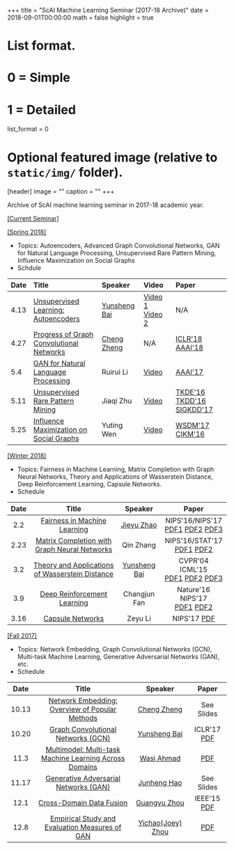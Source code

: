 +++
title = "ScAI Machine Learning Seminar (2017-18 Archive)"
date = 2018-09-01T00:00:00
math = false
highlight = true

# List format.
#   0 = Simple
#   1 = Detailed
list_format = 0

# Optional featured image (relative to `static/img/` folder).
[header]
image = ""
caption = ""
+++

Archive of ScAI machine learning seminar in 2017-18 academic year.

[\[Current Seminar\]](https://www.haojunheng.com/post/2019-01-01-scaiseminar/)

[\[Spring 2018\]](http://yunshengb.com/spring-2018-machine-learning-seminar/)

- Topics: Autoencoders, Advanced Graph Convolutional Networks, GAN for Natural Language Processing, Unsupervised Rare Pattern Mining, Influence Maximization on Social Graphs
- Schdule

| Date | Title | Speaker |  Video | Paper |
|:-----|:------|:--------|:------ |:----- |
| 4.13 | [Unsupervised Learning: Autoencoders](http://yunshengb.com/wp-content/uploads/2018/04/0412018_unsupervised_learning_autoencoders.pdf) | [Yunsheng Bai](http://yunshengb.com/) | [Video 1](https://youtu.be/FAQrMfENLzY) [Video 2](https://youtu.be/2DGAyX9bthc) | N/A |
| 4.27 | [Progress of Graph Convolutional Networks](http://yunshengb.com/wp-content/uploads/2018/04/GCN-Progress.pdf) |  [Cheng Zheng](https://cheng-cz.github.io/) | N/A | [ICLR'18](https://arxiv.org/abs/1801.10247) [AAAI'18](https://arxiv.org/abs/1801.07455) |
| 5.4 | [GAN for Natural Language Processing](http://yunshengb.com/wp-content/uploads/2018/04/seqgan.pdf) | Ruirui Li | [Video](https://youtu.be/XF0NDdRDTpE) | [AAAI'17](https://arxiv.org/abs/1609.05473) |
| 5.11 | [Unsupervised Rare Pattern Mining](http://yunshengb.com/wp-content/uploads/2018/04/Unsupervised-Rare-Pattern-Mining.pdf) | Jiaqi Zhu | [Video](https://youtu.be/Bt4rYRJJxzU) | [TKDE'16](https://ieeexplore.ieee.org/document/7431989) [TKDD'16](https://dl.acm.org/citation.cfm?id=2898359) [SIGKDD'17](https://arxiv.org/abs/1708.01967) |
| 5.25 | [Influence Maximization on Social Graphs](http://yunshengb.com/wp-content/uploads/2018/05/im_ucla_ml_ytwen0525.pdf) | Yuting Wen | [Video](https://youtu.be/XiELAbdqF9g) | [WSDM'17](https://dl.acm.org/citation.cfm?id=3018705) [CIKM'16](https://dl.acm.org/citation.cfm?id=2983724) |

[\[Winter 2018\]](http://yunshengb.com/winter-2018-machine-learning-seminar/) 

- Topics: Fairness in Machine Learning, Matrix Completion with Graph Neural Networks, Theory and Applications of Wasserstein Distance, Deep Reinforcement Learning, Capsule Networks.
- Schedule

| Date | Title | Speaker |  Paper |
|:----:|:-----:|:-------:|:----:|
| 2.2 | [Fairness in Machine Learning](http://yunshengb.com/wp-content/uploads/2018/02/Fairness-presentation.pdf) | [Jieyu Zhao](http://jyzhao.net/) | NIPS'16/NIPS'17<br>  [PDF1](https://arxiv.org/abs/1709.02012) [PDF2](http://people.cs.vt.edu/~bhuang/papers/yao-nips17.pdf) [PDF3](https://papers.nips.cc/paper/6374-equality-of-opportunity-in-supervised-learning.pdf)    | 
| 2.23 | [Matrix Completion with Graph Neural Networks](http://yunshengb.com/wp-content/uploads/2018/02/Geometric-matrix-completion.pdf) | Qin Zhang | NIPS'16/STAT'17<br> [PDF1](https://papers.nips.cc/paper/6960-geometric-matrix-completion-with-recurrent-multi-graph-neural-networks.pdf) [PDF2](https://arxiv.org/abs/1706.02263) | 
| 3.2 | [Theory and Applications of Wasserstein Distance](http://yunshengb.com/wp-content/uploads/2018/03/03022018_Wasserstein_presentation.pdf) | [Yunsheng Bai](http://yunshengb.com/) | CVPR'04 ICML'15<br> [PDF1](https://arxiv.org/abs/1701.07875) [PDF2](http://www.cs.utexas.edu/~grauman/papers/grauman_darrell_cvpr2004.pdf) [PDF3](http://proceedings.mlr.press/v37/kusnerb15.pdf) |
| 3.9 | [Deep Reinforcement Learning](http://yunshengb.com/wp-content/uploads/2018/03/Seminar_Changjun_Fan.pdf) | Changjun Fan  | Nature'16 NIPS'17 <br>  [PDF1](https://www.nature.com/articles/nature14236) [PDF2](https://arxiv.org/abs/1704.01665) |
| 3.16 | [Capsule Networks](http://yunshengb.com/wp-content/uploads/2018/03/capsnet.pdf) | Zeyu Li | NIPS'17 [PDF](https://arxiv.org/pdf/1710.09829.pdf) |

[\[Fall 2017\]](http://yunshengb.com/fall-2017-machine-learning-seminar/) 

- Topics: Network Embedding, Graph Convolutional Networks (GCN), Multi-task Machine Learning, Generative Adversarial Networks (GAN), etc.
- Schedule

| Date | Title | Speaker | Paper |
|:----:|:-----:|:-------:|:----:|
| 10.13 | [Network Embedding: Overview of Popular Methods](http://yunshengb.com/wp-content/uploads/2017/10/network_embedding_review.pdf) | [Cheng Zheng](https://cheng-cz.github.io/) | See Slides |
| 10.20 | [Graph Convolutional Networks (GCN)](http://yunshengb.com/wp-content/uploads/2017/10/10202017_GCN_Presentation-1.pdf) | [Yunsheng Bai](http://yunshengb.com/) | ICLR'17 [PDF](https://arxiv.org/abs/1609.02907)  |
| 11.3 | [Multimodel: Multi-task Machine Learning Across Domains](http://yunshengb.com/wp-content/uploads/2017/11/Multi-Task-Machine-Learning.pdf) | [Wasi Ahmad](http://wasiahmad.me/) | [PDF](https://arxiv.org/abs/1706.05137) |
| 11.17 | [Generative Adversarial Networks (GAN)](http://yunshengb.com/wp-content/uploads/2017/11/Seminar_GAN-2.pdf) | [Junheng Hao](https://jeffhao.netlify.com/) | See Slides|
| 12.1 | [Cross-Domain Data Fusion](http://yunshengb.com/wp-content/uploads/2017/12/presentation-guangyu.pdf) | [Guangyu Zhou](https://www.linkedin.com/in/guangyuzhou/) | IEEE'15 [PDF](https://ieeexplore.ieee.org/stamp/stamp.jsp?tp=&arnumber=7230259)|
| 12.8 | [Empirical Study and Evaluation Measures of GAN](http://yunshengb.com/wp-content/uploads/2017/12/are-gans-created-equal.pdf) | [Yichao(Joey) Zhou](https://www.linkedin.com/in/zhouyichao/) | [PDF](https://arxiv.org/pdf/1711.10337.pdf)|
